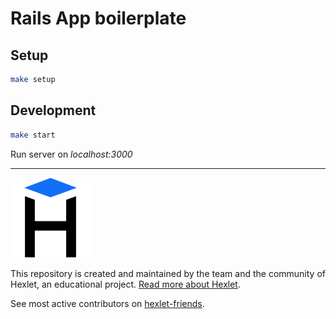 # Rails App boilerplate

## Setup

```bash
make setup
```

## Development

```bash
make start
```

Run server on *localhost:3000*

---

[![Hexlet Ltd. logo](https://raw.githubusercontent.com/Hexlet/assets/master/images/hexlet_logo128.png)](https://hexlet.io/?utm_source=github&utm_medium=link&utm_campaign=pg-dump-example)

This repository is created and maintained by the team and the community of Hexlet, an educational project. [Read more about Hexlet](https://hexlet.io/pages/about?utm_source=github&utm_medium=link&utm_campaign=pg-dump-example).

See most active contributors on [hexlet-friends](https://friends.hexlet.io/).

